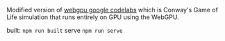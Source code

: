 Modified version of [webgpu google codelabs](https://codelabs.developers.google.com/your-first-webgpu-app) which is Conway's Game of Life simulation that runs entirely on GPU using the WebGPU.

built: `npm run built`
serve `npm run serve`

